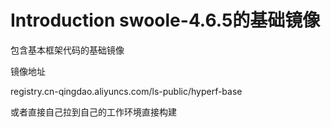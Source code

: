 # Introduction swoole-4.6.5的基础镜像

包含基本框架代码的基础镜像 

镜像地址  

registry.cn-qingdao.aliyuncs.com/ls-public/hyperf-base

或者直接自己拉到自己的工作环境直接构建
